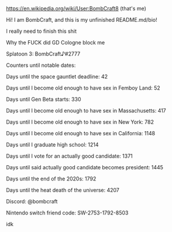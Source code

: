 https://en.wikipedia.org/wiki/User:BombCraft8 (that's me)

Hi! I am BombCraft, and this is my unfinished README.md/bio!

I really need to finish this shit

Why the FUCK did GD Cologne block me

Splatoon 3: BombCraft♪#2777

Counters until notable dates:

Days until the space gauntlet deadline: 42

Days until I become old enough to have sex in Femboy Land: 52

Days until Gen Beta starts: 330

Days until I become old enough to have sex in Massachusetts: 417

Days until I become old enough to have sex in New York: 782

Days until I become old enough to have sex in California: 1148

Days until I graduate high school: 1214

Days until I vote for an actually good candidate: 1371

Days until said actually good candidate becomes president: 1445

Days until the end of the 2020s: 1792

Days until the heat death of the universe: 4207

Discord: @bombcraft

Nintendo switch friend code: SW-2753-1792-8503

idk
